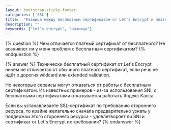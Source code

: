 ```yaml
---
layout: bootstrap-sticky-footer
categories: ['SSL']
title:  "Разница между бесплатным сертификатом от Let's Encrypt и платными"
description: ""
keywords: ["let's encrypt", "разница"]
---
```

{% question %}
Чем отличается платный сертификат от бесплатного? Не возникнет ли у меня проблем с бесплатным сертификатом?
{% endquestion %}

{% answer %}
Технически бесплатный сертификат от Let's Encrypt ничем не отличается от обычного платного сертификат, если речь не идёт о дорогих wildcard или extended validation. 

Но некоторые сервисы могут отказаться от работы с бесплатным сертификатом. Из известных примеров - из-за использования SNI, с бесплатными сертификатами отказывается работать Яндекс.Касса.

Если вы устанавливаете SSL-сертификат по требованию стороннего ресурса, то крайне желательно сначала предварительно узнать у поддержки этого стороннего ресурса - удовлетворяет ли SNI и сертификат от Let's Encrypt их требования?
{% endanswer %}
